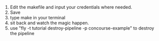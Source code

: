 1. Edit the makefile and input your credentials where needed.
2. Save 
3. type make in your terminal 
4. sit back and watch the magic happen.
5. use "fly -t tutorial destroy-pipeline -p concourse-example" to destroy the pipeline  
